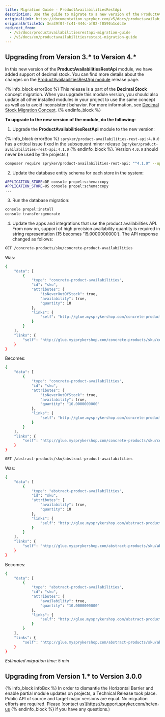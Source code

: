 ```yaml
---
title: Migration Guide - ProductAvailabilitiesRestApi
description: Use the guide to migrate to a new version of the ProductAvailabilitiesRestApi module.
originalLink: https://documentation.spryker.com/v5/docs/productavailabilitiesrestapi-migration-guide
originalArticleId: 3ea39f0f-fc41-444c-bf02-f0590a1cdc3e
redirect_from:
  - /v5/docs/productavailabilitiesrestapi-migration-guide
  - /v5/docs/en/productavailabilitiesrestapi-migration-guide
---
```


## Upgrading from Version 3.* to Version 4.*

In this new version of the **ProductAvailabilitiesRestApi** module, we have added support of decimal stock. You can find more details about the changes on the [ProductAvailabilitiesRestApi module](https://github.com/spryker/product-availabilities-rest-api/releases) release page.

{% info_block errorBox %}
This release is a part of the **Decimal Stock** concept migration. When you upgrade this module version, you should also update all other installed modules in your project to use the same concept as well as to avoid inconsistent behavior. For more information, see [Decimal Stock Migration Concept](/docs/scos/dev/migration-concepts/decimal-stock-migration-concept.html).
{% endinfo_block %}

**To upgrade to the new version of the module, do the following:**

1. Upgrade the **ProductAvailabilitiesRestApi** module to the new version:

{% info_block errorBox %}
`spryker/product-availabilities-rest-api:4.0.0` has a critical issue fixed in the subsequent minor release (`spryker/product-availabilities-rest-api:4.1.0`
{% endinfo_block %}. Version `4.0.0` should never be used by the projects.)

```bash
composer require spryker/product-availabilities-rest-api: "^4.1.0" --update-with-dependencies
```
2. Update the database entity schema for each store in the system:

```bash
APPLICATION_STORE=DE console propel:schema:copy
APPLICATION_STORE=US console propel:schema:copy
...
```
3. Run the database migration:

```bash
console propel:install
console transfer:generate
```
4. Update the apps and integrations that use the product availabilities API. From now on, support of high precision availability quantity is required in string representation (15 becomes '15.0000000000'). The API response changed as follows: 

```bash
GET /concrete-products/sku/concrete-product-availabilities
```

Was:
```bash
{
    "data": [
        {
            "type": "concrete-product-availabilities",
            "id": "sku",
            "attributes": {
                "isNeverOutOfStock": true,
                "availability": true,
                "quantity": 10
            },
            "links": {
                "self": "http://glue.mysprykershop.com/concrete-products/sku/concrete-product-availabilities"
            }
        }
    ],
    "links": {
        "self": "http://glue.mysprykershop.com/concrete-products/sku/concrete-product-availabilities"
    }
}
```

Becomes:
```bash
{
    "data": [
        {
            "type": "concrete-product-availabilities",
            "id": "sku",
            "attributes": {
                "isNeverOutOfStock": true,
                "availability": true,
                "quantity": "10.0000000000"
            },
            "links": {
                "self": "http://glue.mysprykershop.com/concrete-products/sku/concrete-product-availabilities"
            }
        }
    ],
    "links": {
        "self": "http://glue.mysprykershop.com/concrete-products/sku/concrete-product-availabilities"
    }
}
```

```bash
GET /abstract-products/sku/abstract-product-availabilities
```

Was:
```bash
{
    "data": [
        {
            "type": "abstract-product-availabilities",
            "id": "sku",
            "attributes": {
                "availability": true,
                "quantity": 10
            },
            "links": {
                "self": "http://glue.mysprykershop.com/abstract-products/sku/abstract-product-availabilities"
            }
        }
    ],
    "links": {
        "self": "http://glue.mysprykershop.com/abstract-products/sku/abstract-product-availabilities"
    }
}
```

Becomes:
```bash
{
    "data": [
        {
            "type": "abstract-product-availabilities",
            "id": "sku",
            "attributes": {
                "availability": true,
                "quantity": "10.0000000000"
            },
            "links": {
                "self": "http://glue.mysprykershop.com/abstract-products/sku/abstract-product-availabilities"
            }
        }
    ],
    "links": {
        "self": "http://glue.mysprykershop.com/abstract-products/sku/abstract-product-availabilities"
    }
}
```

*Estimated migration time: 5 min*

## Upgrading from Version 1.* to Version 3.0.0

{% info_block infoBox %}
In order to dismantle the Horizontal Barrier and enable partial module updates on projects, a Technical Release took place. Public API of source and target major versions are equal. No migration efforts are required. Please [contact us](https://support.spryker.com/hc/en-us
{% endinfo_block %} if you have any questions.)

